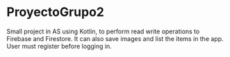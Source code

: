 # ProyectoGrupo2
Small project in AS using Kotlin, to perform read write operations to Firebase and Firestore.
It can also save images and list the items in the app. User must register before logging in. 
